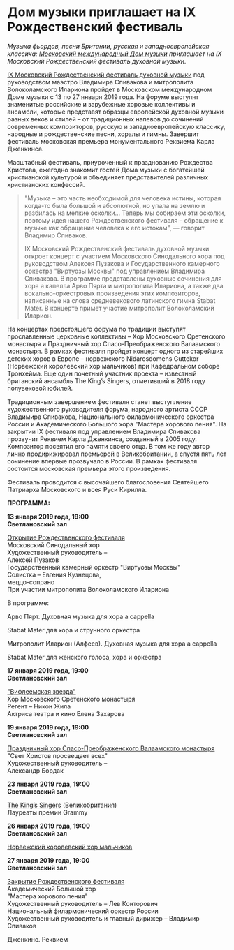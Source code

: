 Дом музыки приглашает на IX Рождественский фестиваль
====================================================

*Музыка фьордов, песни Британии, русская и западноевропейская классика: [Московский международный Дом музыки](https://www.mmdm.ru/) приглашает на IX Московский Рождественский фестиваль духовной музыки.*

 [IX Московский Рождественский фестиваль духовной музыки](https://www.mmdm.ru/ru/content/ix-moskovskiy-rozhdestvenskiy-festival-duhovnoy-muzyki-0) под руководством маэстро Владимира Спивакова и митрополита Волоколамского Илариона пройдет в Московском международном Доме музыки с 13 по 27 января 2019 года. На форуме выступят знаменитые российские и зарубежные хоровые коллективы и ансамбли, которые представят образцы европейской духовной музыки разных веков и стилей – от традиционных напевов до сочинений современных композиторов, русскую и западноевропейскую классику, народные и рождественские песни, хоралы и гимны. Завершит фестиваль московская премьера монументального Реквиема Карла Дженкинса.

 Масштабный фестиваль, приуроченный к празднованию Рождества Христова, ежегодно знакомит гостей Дома музыки с богатейшей христианской культурой и объединяет представителей различных христианских конфессий.

 
>  "Музыка – это часть необходимой для человека истины, которая когда-то была большой и абсолютной, но упала на землю и разбилась на мелкие осколки... Теперь мы собираем эти осколки, поэтому идея нашего Рождественского фестиваля – обращение к музыке как обращение человека к его истокам", — говорит Владимир Спиваков.
> 
>   IX Московский Рождественский фестиваль духовной музыки откроет концерт с участием Московского Синодального хора под руководством Алексея Пузакова и Государственного камерного оркестра "Виртуозы Москвы" под управлением Владимира Спивакова. В программе представлены духовные сочинения для хора а капелла Арво Пярта и митрополита Илариона, а также два вокально-оркестровых произведения этих композиторов, написанные на слова средневекового латинского гимна Stabat Mater. В концерте примет участие митрополит Волоколамский Иларион.

 На концертах предстоящего форума по традиции выступят прославленные церковные коллективы – Хор Московского Сретенского монастыря и Праздничный хор Спасо-Преображенского Валаамского монастыря. В рамках фестиваля пройдет концерт одного из старейших детских хоров в Европе – норвежского Nidarosdomens Guttekor (Норвежский королевский хор мальчиков) при Кафедральном соборе Тронхейма. Еще один почетный участник проекта – известный британский ансамбль The King’s Singers, отметивший в 2018 году полувековой юбилей.

 Традиционным завершением фестиваля станет выступление художественного руководителя форума, народного артиста СССР Владимира Спивакова, Национального филармонического оркестра России и Академического Большого хора "Мастера хорового пения". На закрытии IX фестиваля под управлением Владимира Спивакова прозвучит Реквием Карла Дженкинса, созданный в 2005 году. Композитор посвятил его памяти своего отца. В том же году автор лично продирижировал премьерой в Великобритании, а спустя пять лет сочинение впервые прозвучало в России. В рамках фестиваля состоится московская премьера этого произведения.

 Фестиваль проводится с высочайшего благословения Святейшего Патриарха Московского и всея Руси Кирилла.

   

 **ПРОГРАММА:**

 **13 января 2019 года, 19:00**  
 **Светлановский зал**

 [Открытие Рождественского фестиваля](https://www.mmdm.ru/ru/events/otkrytie-ix-rozhdestvenskogo-festivalya-moskovskiy-sinodalnyy-hor-i-virtuozy-moskvy)  
 Московский Синодальный хор  
 Художественный руководитель –  
 Алексей Пузаков  
 Государственный камерный оркестр "Виртуозы Москвы"  
 Солистка – Евгения Кузнецова,  
 меццо-сопрано  
 При участии митрополита Волоколамского Илариона

 В программе:

 Арво Пярт. Духовная музыка для хора a cappella

 Stabat Mater для хора и струнного оркестра

 Митрополит Иларион (Алфеев). Духовная музыка для хора a cappella

 Stabat Mater для женского голоса, хора и оркестра

 **17 января 2019 года, 19:00  
 Светлановский зал**

 ["Вифлеемская звезда"](https://www.mmdm.ru/ru/events/hor-sretenskogo-monastyrya-vifleemskaya-zvezda-hiv-moskovskiy-rozhdestvenskiy-festival)  
 Хор Московского Сретенского монастыря  
 Регент – Никон Жила  
 Актриса театра и кино Елена Захарова

 **19 января 2019 года, 19:00  
 Светлановский зал**

 [Праздничный хор Спасо-Преображенского Валаамского монастыря](https://www.mmdm.ru/ru/events/hor-valaamskogo-monastyrya-ix-moskovskiy-rozhdestvenskiy-festival)  
 "Свет Христов просвещает всех"  
 Художественный руководитель –  
 Александр Бордак

 **23 января 2019 года, 19:00  
 Светлановский зал**

 [The King’s Singers](https://www.mmdm.ru/ru/events/kings-singers) (Великобритания)  
 Лауреаты премии Grammy

 **26 января 2019 года, 19:00  
 Светлановский зал**

 [Норвежский королевский хор мальчиков](https://www.mmdm.ru/ru/events/norvezhskiy-korolevskiy-hor-malchikov)

 **27 января 2019 года, 19:00  
 Светлановский зал**

 [Закрытие Рождественского фестиваля](https://www.mmdm.ru/ru/events/zakrytie-ix-rozhdestvenskogo-festivalya-mastera-horovogo-peniya-nfor-dirizher-vspivakov)  
 Академический Большой хор  
 "Мастера хорового пения"  
 Художественный руководитель – Лев Конторович  
 Национальный филармонический оркестр России  
 Художественный руководитель и главный дирижер – Владимир Спиваков

 Дженкинс. Реквием

 